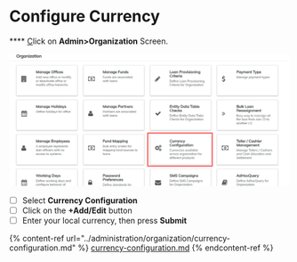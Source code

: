 # Configure Currency

&#x20;**** [C](https://mifosforge.jira.com/wiki/spaces/docs/pages/67141734/Currency+Configuration)lick on **Admin>Organization** Screen.

![](../../.gitbook/assets/currencyconfig.png)

* [ ] Select **Currency Configuration**
* [ ] Click on the **+Add/Edit** button
* [ ] Enter your local currency, then press **Submit**

{% content-ref url="../administration/organization/currency-configuration.md" %}
[currency-configuration.md](../administration/organization/currency-configuration.md)
{% endcontent-ref %}

